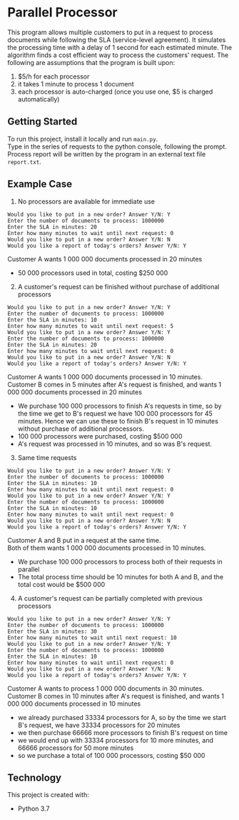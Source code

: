 
# Parallel Processor

This program allows multiple customers to put in a request to process documents while following the SLA (service-level agreement). It simulates the processing time with a delay of 1 second for each estimated minute. The algorithm finds a cost efficient way to process the customers' request. The following are assumptions that the program is built upon:
1) $5/h for each processor
2) it takes 1 minute to process 1 document
3) each processor is auto-charged (once you use one, $5 is charged automatically)

## Getting Started

To run this project, install it locally and run `main.py`. <br />
Type in the series of requests to the python console, following the prompt. <br />
Process report will be written by the program in an external text file `report.txt`.

## Example Case

1) No processors are available for immediate use <br />
```
Would you like to put in a new order? Answer Y/N: Y
Enter the number of documents to process: 1000000
Enter the SLA in minutes: 20
Enter how many minutes to wait until next request: 0
Would you like to put in a new order? Answer Y/N: N
Would you like a report of today's orders? Answer Y/N: Y
```
Customer A wants 1 000 000 documents processed in 20 minutes
* 50 000 processors used in total, costing $250 000

2) A customer's request can be finished without purchase of additional processors<br />

```
Would you like to put in a new order? Answer Y/N: Y
Enter the number of documents to process: 1000000
Enter the SLA in minutes: 10
Enter how many minutes to wait until next request: 5
Would you like to put in a new order? Answer Y/N: Y
Enter the number of documents to process: 1000000
Enter the SLA in minutes: 20
Enter how many minutes to wait until next request: 0
Would you like to put in a new order? Answer Y/N: N
Would you like a report of today's orders? Answer Y/N: Y
```

Customer A wants 1 000 000 documents processed in 10 minutes.<br />
Customer B comes in 5 minutes after A's request is finished, and wants 1 000 000 documents processed in 20 minutes<br />

* We purchase 100 000 processors to finish A's requests in time, so by the time we get to B's request we have 100 000 processors for 45 minutes. Hence we can use these to finish B's request in 10 minutes without purchase of additional processors. 
* 100 000 processors were purchased, costing $500 000
* A's request was processed in 10 minutes, and so was B's request.

3) Same time requests <br />

```
Would you like to put in a new order? Answer Y/N: Y
Enter the number of documents to process: 1000000
Enter the SLA in minutes: 10
Enter how many minutes to wait until next request: 0
Would you like to put in a new order? Answer Y/N: Y
Enter the number of documents to process: 1000000
Enter the SLA in minutes: 10
Enter how many minutes to wait until next request: 0
Would you like to put in a new order? Answer Y/N: N
Would you like a report of today's orders? Answer Y/N: Y

```
Customer A and B put in a request at the same time. <br />
Both of them wants 1 000 000 documents processed in 10 minutes.<br />

* We purchase 100 000 processors to process both of their requests in parallel
* The total process time should be 10 minutes for both A and B, and the total cost would be $500 000

4) A customer's request can be partially completed with previous processors<br />

```
Would you like to put in a new order? Answer Y/N: Y
Enter the number of documents to process: 1000000
Enter the SLA in minutes: 30
Enter how many minutes to wait until next request: 10
Would you like to put in a new order? Answer Y/N: Y
Enter the number of documents to process: 1000000
Enter the SLA in minutes: 10
Enter how many minutes to wait until next request: 0
Would you like to put in a new order? Answer Y/N: N
Would you like a report of today's orders? Answer Y/N: Y
```
Customer A wants to process 1 000 000 documents in 30 minutes. <br />
Customer B comes in 10 minutes after A's request is finished, and wants 1 000 000 documents processed in 10 minutes <br />

* we already purchased 33334 processors for A, so by the time we start B's request, we have 33334 processors for 20 minutes
* we then purchase 66666 more processors to finish B's request on time
* we would end up with 33334 processors for 10 more minutes, and 66666 processors for 50 more minutes
* so we purchase a total of 100 000 processors, costing $50 000

## Technology

This project is created with:
 * Python 3.7
